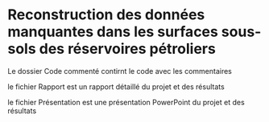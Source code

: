 # Reconstruction des données manquantes dans les surfaces sous-sols des réservoires pétroliers

Le dossier Code commenté contirnt le code avec les commentaires 

le fichier Rapport est un rapport détaillé du projet et des résultats

le fichier Présentation est une présentation PowerPoint du projet et des résultats
